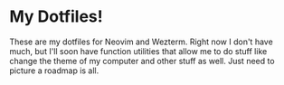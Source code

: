 # My Dotfiles!
These are my dotfiles for Neovim and Wezterm. Right now I don't have much, but I'll soon have function utilities that allow me to do stuff like change the theme of my computer and other stuff as well. Just need to picture a roadmap is all. 


